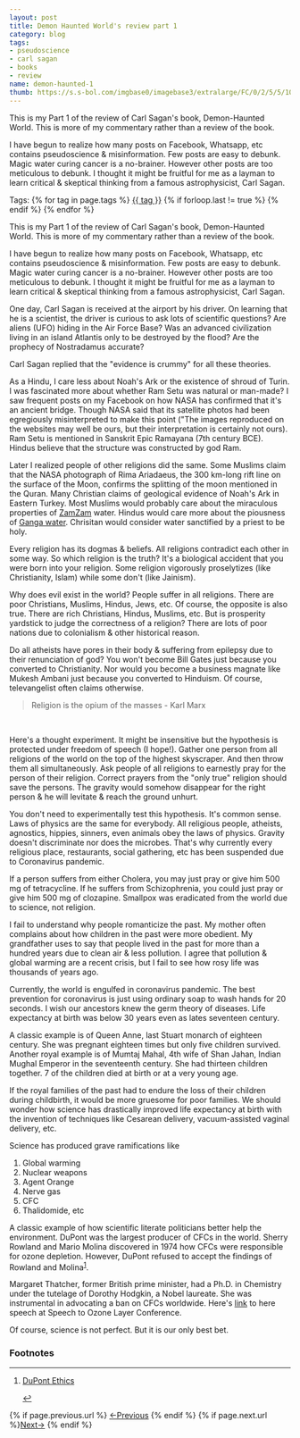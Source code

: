 ```yaml
---
layout: post
title: Demon Haunted World's review part 1
category: blog
tags:
- pseudoscience
- carl sagan
- books
- review
name: demon-haunted-1
thumb: https://s.s-bol.com/imgbase0/imagebase3/extralarge/FC/0/2/5/5/1001004000945520.jpg
---
```


<p>This is my Part 1 of the review of Carl Sagan's book, Demon-Haunted World. This is more of my commentary rather than a review of the book. </p>

I have begun to realize how many posts on Facebook, Whatsapp, etc contains pseudoscience & misinformation. Few posts are easy to debunk. Magic water curing cancer is a no-brainer. However other posts are too meticulous to debunk. I thought it might be fruitful for me as a layman to learn critical & skeptical thinking from a famous astrophysicist, Carl Sagan. <!-- truncate_here -->

<p>Tags: {% for tag in page.tags %} <a class="mytag" href="/tag/{{ tag }}" title="View posts tagged with &quot;{{ tag }}&quot;">{{ tag }}</a>  {% if forloop.last != true %} {% endif %} {% endfor %} </p>

This is my Part 1 of the review of Carl Sagan's book, Demon-Haunted World. This is more of my commentary rather than a review of the book. 

I have begun to realize how many posts on Facebook, Whatsapp, etc contains pseudoscience & misinformation. Few posts are easy to debunk. Magic water curing cancer is a no-brainer. However other posts are too meticulous to debunk. I thought it might be fruitful for me as a layman to learn critical & skeptical thinking from a famous astrophysicist, Carl Sagan.

One day, Carl Sagan is received at the airport by his driver. On learning that he is a scientist, the driver is curious to ask lots of scientific questions? Are aliens (UFO) hiding in the Air Force Base? Was an advanced civilization living in an island Atlantis only to be destroyed by the flood? Are the prophecy of Nostradamus accurate?

Carl Sagan replied that the "evidence is crummy" for all these theories. 

As a Hindu, I care less about Noah's Ark or the existence of shroud of Turin. I was fascinated more about whether Ram Setu was natural or man-made? I saw frequent posts on my Facebook on how NASA has confirmed that it's an ancient bridge. Though NASA said that its satellite photos had been egregiously misinterpreted to make this point ("The images reproduced on the websites may well be ours, but their interpretation is certainly not ours). Ram Setu is mentioned in Sanskrit Epic Ramayana (7th century BCE). Hindus believe that the structure was constructed by god Ram. 

Later I realized people of other religions did the same. Some Muslims claim that the NASA photograph of Rima Ariadaeus, the 300 km-long rift line on the surface of the Moon, confirms the splitting of the moon mentioned in the Quran. Many Christian claims of geological evidence of Noah's Ark in Eastern Turkey. Most Muslims would probably care about the miraculous properties of [ZamZam](https://en.wikipedia.org/wiki/Zamzam_Well) water. Hindus would care more about the piousness of [Ganga water](https://en.wikipedia.org/wiki/Ganges). Chrisitan would consider water sanctified by a priest to be holy. 

Every religion has its dogmas & beliefs. All religions contradict each other in some way. So which religion is the truth? It's a biological accident that you were born into your religion. Some religion vigorously proselytizes (like Christianity, Islam) while some don't (like Jainism).

Why does evil exist in the world? People suffer in all religions. There are poor Christians, Muslims, Hindus, Jews, etc. Of course, the opposite is also true. There are rich Christians, Hindus, Muslims, etc. But is prosperity yardstick to judge the correctness of a religion? There are lots of poor nations due to colonialism & other historical reason.

Do all atheists have pores in their body & suffering from epilepsy due to their renunciation of god? You won't become Bill Gates just because you converted to Christianity. Nor would you become a business magnate like Mukesh Ambani just because you converted to Hinduism. Of course, televangelist often claims otherwise.

<blockquote>
Religion is the opium of the masses - Karl Marx
</blockquote>
<br>

Here's a thought experiment. It might be insensitive but the hypothesis is protected under freedom of speech (I hope!). Gather one person from all religions of the world on the top of the highest skyscraper. And then throw them all simultaneously. Ask people of all religions to earnestly pray for the person of their religion. Correct prayers from the "only true" religion should save the persons. The gravity would somehow disappear for the right person & he will levitate & reach the ground unhurt. 

You don't need to experimentally test this hypothesis. It's common sense. Laws of physics are the same for everybody. All religious people, atheists, agnostics, hippies, sinners, even animals obey the laws of physics. Gravity doesn't discriminate nor does the microbes. That's why currently every religious place, restaurants,  social gathering, etc has been suspended due to Coronavirus pandemic. 

 If a person suffers from either Cholera, you may just pray or give him 500 mg of tetracycline. If he suffers from Schizophrenia, you could just pray or give him 500 mg of clozapine. Smallpox was eradicated from the world due to science, not religion. 

I fail to understand why people romanticize the past. My mother often complains about how children in the past were more obedient. My grandfather uses to say that people lived in the past for more than a hundred years due to clean air & less pollution. I agree that pollution & global warming are a recent crisis, but I fail to see how rosy life was thousands of years ago. 

Currently, the world is engulfed in coronavirus pandemic. The best prevention for coronavirus is just using ordinary soap to wash hands for 20 seconds. I wish our ancestors knew the germ theory of diseases. Life expectancy at birth was below 30 years even as lates seventeen century.

A classic example is of Queen Anne, last Stuart monarch of eighteen century. She was pregnant eighteen times but only five children survived. Another royal example is of Mumtaj Mahal, 4th wife of Shan Jahan, Indian Mughal Emperor in the seventeenth century. She had thirteen children together. 7 of the children died at birth or at a very young age. 

If the royal families of the past had to endure the loss of their children during childbirth, it would be more gruesome for poor families. We should wonder how science has drastically improved life expectancy at birth with the invention of techniques like Cesarean delivery, vacuum-assisted vaginal delivery, etc.

Science has produced grave ramifications like 

1. Global warming 
2. Nuclear weapons
3. Agent Orange
4. Nerve gas 
5. CFC
6. Thalidomide, etc

A classic example of how scientific literate politicians better help the environment. DuPont was the largest producer of CFCs in the world. Sherry Rowland and Mario Molina discovered in 1974 how CFCs were responsible for ozone depletion. However, DuPont refused to accept the findings of Rowland and Molina<sup><a href='#fn:1' rel='footnote'>1</a></sup>.

Margaret Thatcher, former British prime minister, had a Ph.D. in Chemistry under the tutelage of Dorothy Hodgkin, a Nobel laureate. She was instrumental in advocating a ban on CFCs worldwide. Here's [link](https://www.margaretthatcher.org/document/108133) to here speech at Speech to Ozone Layer Conference.  

Of course, science is not perfect. But it is our only best bet. 


<div class='footnotes'><h3>Footnotes</h3><hr />
  <ol>
       <li id='fn:1'>
         <p><a href="http://dust.ess.uci.edu/ppr/ppr_Smi98.pdf" target="_blank">DuPont Ethics</a></p>
         <a href='#fnref:1' rev='footnote'>&#8617;</a>
        </li>

    
  </ol>
</div>


<nav class="pagination clear" style="padding-bottom:20px;">
{% if page.previous.url %} <a class="prev-item" href="{{page.previous.url}}" title="Previous Post: {{page.previous.title}}">&larr;Previous</a>   {% endif %}  {% if page.next.url %}<a class="next-item" href="{{page.next.url}}" title="Next Post: {{page.next.title}}">Next&rarr;</a>         {% endif %}
</nav>